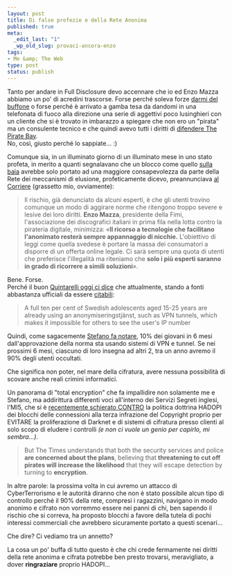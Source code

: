 ```yaml
--- 
layout: post
title: Di false profezie e della Rete Anonima
published: true
meta: 
  _edit_last: "1"
  _wp_old_slug: provaci-ancora-enzo
tags: 
- Me &amp; The Web
type: post
status: publish
---
```

Tanto per andare in Full Disclosure devo accennare che io ed Enzo Mazza abbiamo un po' di acredini trascorse. Forse perché soleva forze [darmi del buffone][1] o forse perché è arrivato a gamba tesa da dandomi in una telefonata di fuoco alla direzione una serie di aggettivi poco lusinghieri con un cliente che si è trovato in imbarazzo a spiegare che non ero un "pirata" ma un consulente tecnico e che quindi avevo tutti i diritti di [difendere The Pirate Bay][2].  
No, così, giusto perché lo sappiate... :)  
  
Comunque sia, in un illuminato giorno di un illuminato mese in uno stato profeta, in merito a quanti segnalavano che un blocco come quello [sulla baia][2] avrebbe solo portato ad una maggiore consapevolezza da parte della Rete dei meccanismi di elusione, profeticamente dicevo, preannunciava [al Corriere][3] (grassetto mio, ovviamente):  
  
> Il rischio, già denunciato da alcuni esperti, è che gli utenti trovino comunque un modo di aggirare norme che ritengono troppo severe e lesive dei loro diritti. **Enzo Mazza**, presidente della Fimi, l'associazione dei discografici italiani in prima fila nella lotta contro la pirateria digitale, minimizza: «**Il ricorso a tecnologie che facilitano l'anonimato resterà sempre appannaggio di nicchie.** L'obiettivo di leggi come quella svedese è portare la massa dei consumatori a disporre di un offerta online legale. Ci sarà sempre una quota di utenti che preferisce l'illegalità ma riteniamo che **solo i più esperti saranno in grado di ricorrere a simili soluzioni**».   
  
Bene. Forse.  
Perché il buon [Quintarelli oggi ci dice][4] che attualmente, stando a fonti abbastanza ufficiali da essere [citabili][5]:  
  
> A full ten per cent of Swedish adolescents aged 15-25 years are already using an anonymiseringstjänst, such as VPN tunnels, which makes it impossible for others to see the user's IP number  
  
Quindi, come sagacemente [Stefano fa notare][4], 10% dei giovani in 6 mesi dall'approvazione della norma sta usando sistemi di VPN e tunnel. Se nei prossimi 6 mesi, ciascuno di loro insegna ad altri 2, tra un anno avremo il 90% degli utenti occultati.  
  
Che significa non poter, nel mare della cifratura, avere nessuna possibilità di scovare anche reali crimini informatici.   
  
Un panorama di "total encryption" che fa impallidire non solamente me e Stefano, ma addirittura differenti voci all'interno dei Servizi Segreti inglesi, l'MI5, che si è [recentemente schierato CONTRO][6] la politica dottrina HADOPI dei blocchi delle connessioni alla terza infrazione del Copyright proprio per EVITARE la proliferazione di Darknet e di sistemi di cifratura presso clienti al solo scopo di eludere i controlli *(e non ci vuole un genio per capirlo, mi sembra...)*.  
  
> But The Times understands that both the security services and police **are concerned about the plans**, believing that **threatening to cut off pirates will increase the likelihood** that they will escape detection by turning to **encryption**.  
  
In altre parole: la prossima volta in cui avremo un attacco di CyberTerrorismo e le autorità diranno che non è stato possibile alcun tipo di controllo perché il 90% della rete, compresi i ragazzini, navigano in modo anonimo e cifrato non vorremmo essere nei panni di chi, ben sapendo il rischio che si correva, ha proposto blocchi a favore della tutela di pochi interessi commerciali che avrebbero sicuramente portato a questi scenari...  
  
Che dire? Ci vediamo tra un annetto?  
  
La cosa un po' buffa di tutto questo è che chi crede fermamente nei diritti della rete anonima e cifrata potrebbe ben presto trovarsi, meravigliato, a dover **ringraziare** proprio HADOPI...  

[1]: http://www.lastknight.com/2008/08/23/sono-un-buffone/
[2]: http://www.lastknight.com/2008/10/06/thepiratebay-questo-non-e-un-sequestro/
[3]: http://blog.quintarelli.it/quintanews/2009/07/20090724-corriereit-i-pirati-diventano-predatori-e-lanciano-la-rete-anonima.html
[4]: http://blog.quintarelli.it/blog/2009/11/il-10-dei-giovani-in-svezia-usano-gi%C3%A0-strumenti-di-occultamento-in-rete-per-sfuggire-ai-controlli.html
[5]: http://www.dn.se/nyheter/sverige/halv-miljon-gommer-sig-for-ipred-1.986142
[6]: http://www.timesonline.co.uk/tol/news/uk/crime/article6885923.ece 
